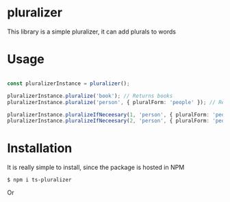 # pluralizer

This library is a simple pluralizer, it can add plurals to words

# Usage

```typescript

const pluralizerInstance = pluralizer();

pluralizerInstance.pluralize('book'); // Returns books
pluralizerInstance.pluralize('person', { pluralForm: 'people' }); // Returns people

pluralizerInstance.pluralizeIfNeceesary(1, 'person', { pluralForm: 'people' }); // Returns person
pluralizerInstance.pluralizeIfNeceesary(2, 'person', { pluralForm: 'people' }); // Returns people

```

# Installation

It is really simple to install, since the package is hosted in NPM

```
$ npm i ts-pluralizer
```

Or

```$ yarn add ts-pluralizer
```
